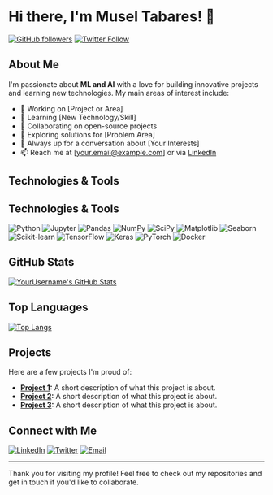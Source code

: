 # Hi there, I'm Musel Tabares! 👋

[![GitHub followers](https://img.shields.io/github/followers/YourUsername?style=social)](https://github.com/YourUsername)
[![Twitter Follow](https://img.shields.io/twitter/follow/YourTwitterHandle?style=social)](https://twitter.com/YourTwitterHandle)

## About Me

I'm passionate about **ML and AI** with a love for building innovative projects and learning new technologies. My main areas of interest include:
- 🔭 Working on [Project or Area]
- 🌱 Learning [New Technology/Skill]
- 👯 Collaborating on open-source projects
- 🤔 Exploring solutions for [Problem Area]
- 💬 Always up for a conversation about [Your Interests]
- 📫 Reach me at [your.email@example.com] or via [LinkedIn](https://www.linkedin.com/in/YourLinkedInUsername/)

## Technologies & Tools

## Technologies & Tools

![Python](https://img.shields.io/badge/Python-3776AB?style=flat-square&logo=python&logoColor=white)
![Jupyter](https://img.shields.io/badge/Jupyter-F37626?style=flat-square&logo=jupyter&logoColor=white)
![Pandas](https://img.shields.io/badge/Pandas-150458?style=flat-square&logo=pandas&logoColor=white)
![NumPy](https://img.shields.io/badge/NumPy-013243?style=flat-square&logo=numpy&logoColor=white)
![SciPy](https://img.shields.io/badge/SciPy-8CAAE6?style=flat-square&logo=scipy&logoColor=white)
![Matplotlib](https://img.shields.io/badge/Matplotlib-11557C?style=flat-square&logo=matplotlib&logoColor=white)
![Seaborn](https://img.shields.io/badge/Seaborn-95BF47?style=flat-square&logo=seaborn&logoColor=white)
![Scikit-learn](https://img.shields.io/badge/Scikit--learn-F7931E?style=flat-square&logo=scikit-learn&logoColor=white)
![TensorFlow](https://img.shields.io/badge/TensorFlow-FF6F00?style=flat-square&logo=tensorflow&logoColor=white)
![Keras](https://img.shields.io/badge/Keras-D00000?style=flat-square&logo=keras&logoColor=white)
![PyTorch](https://img.shields.io/badge/PyTorch-EE4C2C?style=flat-square&logo=pytorch&logoColor=white)
![Docker](https://img.shields.io/badge/Docker-2496ED?style=flat-square&logo=docker&logoColor=white)

## GitHub Stats

[![YourUsername's GitHub Stats](https://github-readme-stats.vercel.app/api?username=YourUsername&show_icons=true&theme=radical)](https://github.com/YourUsername)

## Top Languages

[![Top Langs](https://github-readme-stats.vercel.app/api/top-langs/?username=YourUsername&layout=compact&theme=radical)](https://github.com/YourUsername)

## Projects

Here are a few projects I'm proud of:
- **[Project 1](https://github.com/YourUsername/Project1):** A short description of what this project is about.
- **[Project 2](https://github.com/YourUsername/Project2):** A short description of what this project is about.
- **[Project 3](https://github.com/YourUsername/Project3):** A short description of what this project is about.

## Connect with Me

[![LinkedIn](https://img.shields.io/badge/LinkedIn-0077B5?style=for-the-badge&logo=linkedin&logoColor=white)](https://www.linkedin.com/in/YourLinkedInUsername/)
[![Twitter](https://img.shields.io/badge/Twitter-1DA1F2?style=for-the-badge&logo=twitter&logoColor=white)](https://twitter.com/YourTwitterHandle)
[![Email](https://img.shields.io/badge/Email-D14836?style=for-the-badge&logo=gmail&logoColor=white)](mailto:your.email@example.com)

---

Thank you for visiting my profile! Feel free to check out my repositories and get in touch if you'd like to collaborate.

